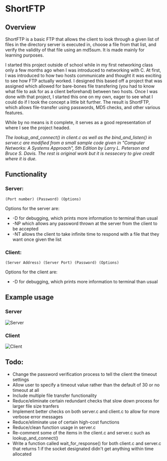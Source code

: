 # ShortFTP

## Overview
ShortFTP is a basic FTP that allows the client to look through a given list of files in the directory server is executed in, choose a file from that list, and verify the validity of that file using an md5sum. It is made mainly for learning purposes.


I started this project outside of school while in my first networking class only a few months ago when I was introduced to networking with C. At first, I was introduced to how two hosts communicate and thought it was exciting to see how FTP actually worked. I designed this based off a project that was assigned which allowed for bare-bones file transfering (you had to know what file to ask for as a client beforehand) between two hosts. Once I was done with that project, I started this one on my own, eager to see what I could do if I took the concept a little bit further. The result is ShortFTP, which allows file-transfer using passwords, MD5 checks, and other various features. 


While by no means is it complete, it serves as a good representation of where I see the project headed.


*The lookup_and_connect() in client.c as well as the bind_and_listen() in server.c are modified from a small sample code given in "Computer Networks: A Systems Approach", 5th Edition by Larry L. Peterson and Bruce S. Davis. The rest is original work but it is nessecery to give credit where it is due.*


## Functionality
### Server:
`(Port number) (Password) (Options)`

Options for the server are:
* -D for debugging, which prints more information to terminal than usual
* -NP which allows any password thrown at the server from the client to be accepted
* -NT allows the client to take infinite time to respond with a file that they want once given the list


### Client:
`(Server Address) (Server Port) (Password) (Options)`

Options for the client are:
* -D for debugging, which prints more information to terminal than usual


## Example usage
### Server
![Server](https://imgur.com/fzdHg3Q.png)


### Client
![Client](https://imgur.com/39ckNfM.png)


## Todo:
* Change the password verification process to tell the client the timeout settings
* Allow user to specify a timeout value rather than the default of 30 or no timeout at all
* Include multiple file transfer functionality
* Reduce/eliminate certain redundant checks that slow down process for larger file size tranfers
* Implement better checks on both server.c and client.c to allow for more verbose error messages
* Reduce/eliminate use of certain high-cost functions
* Reduce/clean function usage in server.c
* Re-comment some of the items in the client.c and server.c such as lookup_and_connect()
* Write a function called wait_for_response() for both client.c and server.c that returns 1 if the socket designated didn't get anything within time allocated